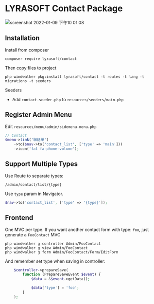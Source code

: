 # LYRASOFT Contact Package

![screenshot 2022-01-09 下午10 01 08](https://user-images.githubusercontent.com/1639206/148685457-379396e3-6da4-4c73-9c75-130e4b128004.jpg)

## Installation

Install from composer

```shell
composer require lyrasoft/contact
```

Then copy files to project

```shell
php windwalker pkg:install lyrasoft/contact -t routes -t lang -t migrations -t seeders
```

Seeders

- Add `contact-seeder.php` to `resources/seeders/main.php`

## Register Admin Menu

Edit `resources/menu/admin/sidemenu.menu.php`

```php
// Contact
$menu->link('聯絡單')
    ->to($nav->to('contact_list', ['type' => 'main']))
    ->icon('fal fa-phone-volume');
```

## Support Multiple Types

Use Route to separate types:

```
/admin/contact/list/{type}
```

Use `type` param in Navigator.

```php
$nav->to('contact_list', ['type' => '{type}']);
```

## Frontend

One MVC per type. If you want another contact form with type: `foo`, just generate a `FooContact` MVC

```shell
php windwalker g controller Admin/FooContact
php windwalker g view Admin/FooContact
php windwalker g form Admin/FooContact/Form/EditForm
```

And remember set type when saving in controller:

```php
    $controller->prepareSave(
        function (PrepareSaveEvent $event) {
            $data = &$event->getData();

            $data['type'] = 'foo';
        }
    );
```
